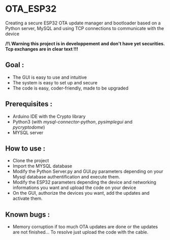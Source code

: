 # OTA_ESP32

Creating a secure ESP32 OTA update manager and bootloader based on a Python server, MySQL and using TCP connections to communicate with the device

**/!\ Warning this project is in developpement and don't have yet securities. Tcp exchanges are in clear text !!!**


## Goal :
  - The GUI is easy to use and intuitive
  - The system is easy to set up and secure
  - The code is easy, coder-friendly, made to be upgraded

## Prerequisites :
  - Arduino IDE with the Crypto library
  - Python3 (with *mysql-connector-python*, *pysimplegui* and *pycryptodome*)
  - MYSQL server
  
## How to use :
  - Clone the project
  - Import the MYSQL database
  - Modify the Python Server.py and GUI.py parameters depending on your Mysql database authentification and execute them.
  - Modify the ESP32 parameters depending the device and networking informations you want and upload the code on your device
  - On the GUI, authorize the devices you want, add the updates and activate them.
  
## Known bugs :
  - Memory corruption if too much OTA updates are done or the updates are not finished... To resolve just upload the code with the cable.
